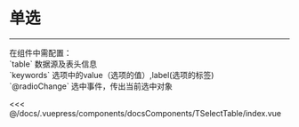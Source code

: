 # 单选

---

<common-code-format>
  <docsComponents-TSelectTable-index slot="source"></docsComponents-TSelectTable-index>
  在组件中需配置：<br/>
`table` 数据源及表头信息<br/>
`keywords` 选项中的value（选项的值）,label(选项的标签)<br/>
`@radioChange` 选中事件，传出当前选中对象

<<< @/docs/.vuepress/components/docsComponents/TSelectTable/index.vue
</common-code-format>


